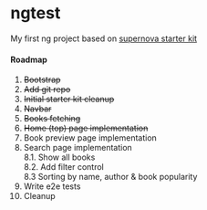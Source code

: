 # ngtest

My first ng project based on [supernova starter kit](https://github.com/orizens/supernova-angular-1.5.x-es6-starter)

#### Roadmap

1. ~~Bootstrap~~
3. ~~Add git repo~~
3. ~~Initial starter kit cleanup~~
4. ~~Navbar~~
5. ~~Books fetching~~
6. ~~Home (top) page implementation~~
7. Book preview page implementation
8. Search page implementation\
  8.1. Show all books\
  8.2. Add filter control\
  8.3 Sorting by name, author & book popularity
9. Write e2e tests
10. Cleanup